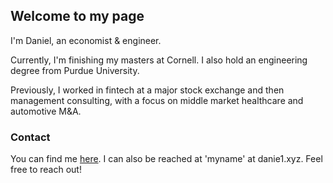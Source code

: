 ## Welcome to my page

I'm Daniel, an economist & engineer. 

Currently, I'm finishing my masters at Cornell. I also hold an engineering degree from Purdue University. 

Previously, I worked in fintech at a major stock exchange and then management consulting, with a focus on middle market healthcare and automotive M&A.

### Contact

You can find me [here](https://twitter.com/NecessaryForm).
I can also be reached at 'myname' at danie1.xyz. Feel free to reach out!

